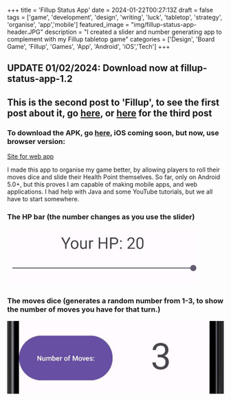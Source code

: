 +++
title = 'Fillup Status App'
date = 2024-01-22T00:27:13Z
draft = false
tags = ['game', 'development', 'design', 'writing', 'luck', 'tabletop', 'strategy', 'organise', 'app','mobile']
featured_image = "img/fillup-status-app-header.JPG"
description = "I created a slider and number generating app to complement with my Fillup tabletop game"
categories = ['Design', 'Board Game', 'Fillup', 'Games', 'App', 'Android', 'iOS','Tech']
+++
## UPDATE 01/02/2024: Download now at fillup-status-app-1.2
## This is the second post to 'Fillup', to see the first post about it, go [here](/posts/fillup), or [here](/posts/fillup-status-app-1.1) for the third post

### To download the APK, go [here](/posts/fillup-status-app-1.2), iOS coming soon, but now, use browser version:
[Site for web app](/posts/fillup-status-site)

I made this app to organise my game better, by allowing players to roll their moves dice and slide their Health Point themselves.
So far, only on Android 5.0+, but this proves I am capable of making mobile apps, and web applications.
I had help with Java and some YouTube tutorials, but we all have to start somewhere.

### The HP bar (the number changes as you use the slider)
![hpbar](/img/hpbar.jpg)

### The moves dice (generates a random number from 1-3, to show the number of moves you have for that turn.)
![hpbar](/img/movesapp.jpg)
